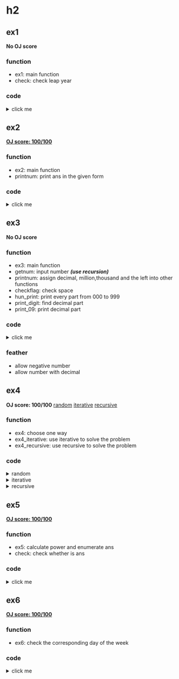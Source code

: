 # h2 
## ex1
**No OJ score**
### function
- ex1: main function
- check: check leap year
### code
<details>
<summary>click me</summary>

```matlab
function ex1()
    while true    
        year=input('Please input one year (Since 1598):','s');%Gregorian calendar was not used before 1598
        l=strlength(year);
        flag=true;
        for i=1:l
            if year(i)<'0' || year(i)>'9'
                flag=false;
                break;
            end
        end
        if (flag==true && str2num(year)>=1598)  
            check(str2num(year));
            return;
        end
        disp('Not a available datum');
    end
end
function check(x)
    if (mod(x,4)==0) && ((mod (x,400)==0)||mod(x,100)~=0)
        disp('A leap year');
    else
        disp('Not a leap year');
    end
end
```
</details>

## ex2
[**OJ score: 100/100**](https://joj.sjtu.edu.cn/d/vg101_fall_2020_manuel/records/5f74153f91df0600061c44e1)
### function
- ex2: main function
- printnum: print ans in the given form
### code
<details>
<summary>click me</summary>

```matlab
function ex2()
    x=input('');
    n=floor(x/4);
    while true
        p=4*n+1;
        if p<=x 
            p=p+4;
        end
        if (isprime(p)==true)
            maxi=floor(sqrt(p));
            flag=false;
            for i=1:maxi
                if sqrt(p-i*i)==floor(sqrt(p-i*i))
                    flag=true;
                    break;
                end
            end
            if (flag==true) 
                printnum(p,i,p-i*i);
                return;
            end
        end
        n=n+1;
    end
end
function printnum(x,y,z)
    str=num2str(x)+" = "+num2str(y)+"^2 + "+num2str(sqrt(z))+"^2";
    disp(str);
end
```

</details>

## ex3
**No OJ score**
### function
- ex3: main function
- getnum: input number ***(use recursion)***
- printnum: assign decimal, million,thousand and the left into other functions
- checkflag: check space
- hun_print: print every part from 000 to 999
- print_digit: find decimal part
- print_09: print decimal part
### code
  
<details>
<summary>click me</summary>

```matlab
function ex3()
    [num,snum]=getnum();
    zero_flag=0;
    if (num<0) %negative number
        [zero_flag]=checkflag(zero_flag);
        fprintf('negative');
        num=-num;
    end
    if (num==0)
        [zero_flag]=checkflag(zero_flag);
        fprintf("zero");
        return;
    end
    printnum(num,zero_flag,snum);
end
function [num,snum]=getnum()
    snum=input('PLEASE INPUT A NUM x (abs(x)<=999,999,999 and allow decimal) : ','s');
    [num,check]=str2num(snum);
    if (check==0 || abs(num)>999999999)
        disp('ERROR: NOT A NUM or ABS TOO LARGE');
        num=getnum();%Recursion
    end
end
function printnum(x,zero_flag,snum)
    if (x<1) 
        [zero_flag]=checkflag(zero_flag);
        fprintf('zero dot');
        print_digit(snum,zero_flag);
        return;
    end
    high_flag=true;% flag whether "and" is needed
    million_num=fix(x/1000000);
    if (million_num>0)
        [zero_flag,high_flag]=hun_print(million_num,zero_flag,high_flag);
        fprintf(' million');
    end
    thousand_num=fix(mod(fix(x/1000),1000));
    if (thousand_num>0)
        [zero_flag,high_flag]=hun_print(thousand_num,zero_flag,high_flag);
        fprintf(' thousand');
    end
    lowest_num=fix(mod(x,1000));
    if (lowest_num>0)
        [zero_flag,high_flag]=hun_print(lowest_num,zero_flag,high_flag);
    end
    if (x-fix(x)~=0) % decimal part
        fprintf(' dot');
        print_digit(snum,zero_flag);
    end
end
function [zero_flag]=checkflag(zero_flag)% check whether there are a space
    if zero_flag==1 
        fprintf(' ');
    end
    zero_flag=1;
end
function [zero_flag,high_flag]=hun_print(x,zero_flag,high_flag)   
    ONE=["one","two","three","four","five","six","seven","eight","nine","ten","eleven","twelve","thirteen","fourteen","fifteen","sixteen","seventeen","eighteen","nineteen"];
    TEN=["ten","twenty","thirty","forty","fifty","sixty","seventy","eighty","ninety"];
    if x>=100;
        [zero_flag]=print_09(num2str(fix(x/100)), zero_flag);
        fprintf(' hundred');
    end
    
    % check and
    if (mod(x,100)~=0 && high_flag==false && x<100)
        fprintf(' and');
    end
    if (mod(x,100)~=0 && x>=100 )
        fprintf(' and');
    end
    
    % check x00-x99
    high_flag=false;
    if (mod(x,100)~=0)
        [zero_flag]=checkflag(zero_flag);
        if mod(x,100)<=19
            fprintf(ONE(mod(x,100)));
        end
        if mod(x,100)>=20
            fprintf(TEN(fix(mod(x,100)/10)));
            fprintf(' ');
            if mod(x,10)>0
                fprintf(ONE(mod(x,10)));
            end
        end
    end   
end
function print_digit(snum,zero_flag)
    l=length(snum);
    for i=1:l
        %check decimal part
        if snum(i)=='.'
            break;
        end
    end
    for j=i+1:l
        [zero_flag]=print_09(snum(j),zero_flag);
    end
end
function [zero_flag]=print_09(x,zero_flag)
    % print decimal part
    [zero_flag]=checkflag(zero_flag);
    switch x
            case '0'
                fprintf('zero');
            case '1'
                fprintf('one');
            case '2'
                fprintf('two');
            case '3'
                fprintf('three');
            case '4'
                fprintf('four');
            case '5'
                fprintf('five');
            case '6'
                fprintf('six');
            case '7'
                fprintf('seven');
            case '8'
                fprintf('eight');
            case '9'
                fprintf('nine');
        end
end
```

</details>

### feather
- allow negative number
- allow number with decimal

## ex4
**OJ score: 100/100**
[random](https://joj.sjtu.edu.cn/d/vg101_fall_2020_manuel/records/5f7608a891df0600061c4f65)
[iterative](https://joj.sjtu.edu.cn/d/vg101_fall_2020_manuel/records/5f7608f291df0600061c4f83)
[recursive](https://joj.sjtu.edu.cn/d/vg101_fall_2020_manuel/records/5f76096591df0600061c4fb3)

### function
- ex4: choose one way
- ex4_iterative: use iterative to solve the problem
- ex4_recursive: use recursive to solve the problem

### code

<details>
<summary>random</summary>

```matlab
function ex4()
    format longg;
    choice=randi(2);%randomly choose one 
    if choice==1
        ex4_iterative();
    else
        ex4_recursive(true);
    end
end
function ex4_iterative()
    i=3;
    f=input('');
    x=double(input(''));
    precision=input('');
    while true
        x(i)=(x(i-2)*f(x(i-1))-x(i-1)*f(x(i-2)))./(f(x(i-1))-f(x(i-2)));
        if abs(x(i)-x(i-1))<power(10,-(precision+2))
            disp (round((x(i))*power(10,precision))/power(10,precision));
            return;
        end
        i=i+1;
    end
end
function ex4_recursive(flag)
    persistent f precision x; %use persistent var to save memory
    if flag == true
        f=input('');
        x=double(input(''));
        precision=input('');
    end
    if (abs(x(1)-x(2))<power(10,-(precision+2)))
        disp (round((x(1))*power(10,precision))./power(10,precision));
        return;
    end
    x(1)=((x(1)*f(x(2))-x(2)*f(x(1)))./(f(x(2))-f(x(1))));
     if (abs(x(1)-x(2))<power(10,-(precision+2)))
        disp (round((x(1))*power(10,precision))./power(10,precision));
        return;
    end
    x(2)=((x(2)*f(x(1))-x(1)*f(x(2)))./(f(x(1))-f(x(2))));
    ex4_recursive(false);
end
```

</details>

<details>
<summary>iterative</summary>

```matlab
function ex4()
    format longg;
    %choice=randi(2);%randomly choose one 
    %if choice==1
        ex4_iterative();
    %else
    %    ex4_recursive(true);
    %end
end
function ex4_iterative()
    i=3;
    f=input('');
    x=double(input(''));
    precision=input('');
    while true
        x(i)=(x(i-2)*f(x(i-1))-x(i-1)*f(x(i-2)))./(f(x(i-1))-f(x(i-2)));
        if abs(x(i)-x(i-1))<power(10,-(precision+2))
            disp (round((x(i))*power(10,precision))/power(10,precision));
            return;
        end
        i=i+1;
    end
end
function ex4_recursive(flag)
    persistent f precision x; %use persistent var to save memory
    if flag == true
        f=input('');
        x=double(input(''));
        precision=input('');
    end
    if (abs(x(1)-x(2))<power(10,-(precision+2)))
        disp (round((x(1))*power(10,precision))./power(10,precision));
        return;
    end
    x(1)=((x(1)*f(x(2))-x(2)*f(x(1)))./(f(x(2))-f(x(1))));
     if (abs(x(1)-x(2))<power(10,-(precision+2)))
        disp (round((x(1))*power(10,precision))./power(10,precision));
        return;
    end
    x(2)=((x(2)*f(x(1))-x(1)*f(x(2)))./(f(x(1))-f(x(2))));
    ex4_recursive(false);
end
```

</details>

<details>
<summary>recursive</summary>

```matlab
function ex4()
    format longg;
    %choice=randi(2);%randomly choose one 
    %if choice==1
    %    ex4_iterative();
    %else
        ex4_recursive(true);
    %end
end
function ex4_iterative()
    i=3;
    f=input('');
    x=double(input(''));
    precision=input('');
    while true
        x(i)=(x(i-2)*f(x(i-1))-x(i-1)*f(x(i-2)))./(f(x(i-1))-f(x(i-2)));
        if abs(x(i)-x(i-1))<power(10,-(precision+2))
            disp (round((x(i))*power(10,precision))/power(10,precision));
            return;
        end
        i=i+1;
    end
end
function ex4_recursive(flag)
    persistent f precision x; %use persistent var to save memory
    if flag == true
        f=input('');
        x=double(input(''));
        precision=input('');
    end
    if (abs(x(1)-x(2))<power(10,-(precision+2)))
        disp (round((x(1))*power(10,precision))./power(10,precision));
        return;
    end
    x(1)=((x(1)*f(x(2))-x(2)*f(x(1)))./(f(x(2))-f(x(1))));
     if (abs(x(1)-x(2))<power(10,-(precision+2)))
        disp (round((x(1))*power(10,precision))./power(10,precision));
        return;
    end
    x(2)=((x(2)*f(x(1))-x(1)*f(x(2)))./(f(x(1))-f(x(2))));
    ex4_recursive(false);
end
```

</details>

## ex5
**[OJ score: 100/100](https://joj.sjtu.edu.cn/d/vg101_fall_2020_manuel/records/5f7615a791df0600061c50d3)**

### function
- ex5: calculate power and enumerate ans
- check: check whether is ans

### code
<details>
<summary>click me</summary>

```matlab
function ex5()
    n=input('');
    flag=false;
    for j=1:10
        for i=1:10
            P(i,j)=power(i-1,j);
        end
    end
    while true
        [flag]=check(n,P);
        if flag==true 
            return;
        end
        n=n+1;
    end
end
function [flag]=check(x,P)
    temp=x;
    i=0;
    while (temp>0)
        i=i+1;
        A(i)=mod(temp,10);
        temp=fix(temp/10);
    end
    l=i;
    sum=0;
    flag=false;
    for i=1:l
        sum=sum+P(A(i)+1,l);
        if sum>x
            return;
        end
    end
    if sum==x
        disp(x);
        flag=true;
        return;
    end
end
```

</details>

## ex6
[**OJ score: 100/100**](https://joj.sjtu.edu.cn/d/vg101_fall_2020_manuel/records/5f7621a791df0600061c50e5)

### function
- ex6: check the corresponding day of the week
### code
<details>
<summary>click me</summary>

```matlab
function ex6()
    date=input('');
    d=date(1);
    m=date(2);
    y=date(3);
    if m<=2 
        y=y-1;
    end
    m=mod(m+10,12);
    if (m==0) 
        m=12;
    end
    c=fix(y/100);
    y=mod(y,100);
    week=1+mod((d+fix((13*m-1)/5)+y+fix(y/4)+fix(c/4)-2*c),7);
    switch week
        case 1
            disp('Sunday');
        case 2
            disp('Monday');
        case 3
            disp('Tuesday');
        case 4
            disp('Wednesday');
        case 5
            disp('Thursday');
        case 6
            disp('Friday');
        case 7
            disp('Saturday');
    end
end
```
</details>